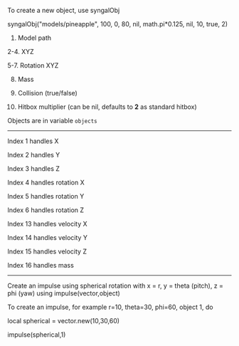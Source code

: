 
To create a new object, use syngalObj

syngalObj("models/pineapple", 100, 0, 80, nil,  math.pi*0.125, nil, 10, true, 2)



1. Model path

   
2-4. XYZ

   
5-7. Rotation XYZ


8. Mass

9. Collision (true/false)

10. Hitbox multiplier (can be nil, defaults to **2** as standard hitbox)

Objects are in variable `objects`

***

Index 1 handles X

Index 2 handles Y

Index 3 handles Z


Index 4 handles rotation X

Index 5 handles rotation Y

Index 6 handles rotation Z


Index 13 handles velocity X

Index 14 handles velocity Y

Index 15 handles velocity Z


Index 16 handles mass

***

Create an impulse using spherical rotation with x = r, y = theta (pitch), z = phi (yaw) using impulse(vector,object)


To create an impulse, for example r=10, theta=30, phi=60, object 1, do


local spherical = vector.new(10,30,60)

impulse(spherical,1)
